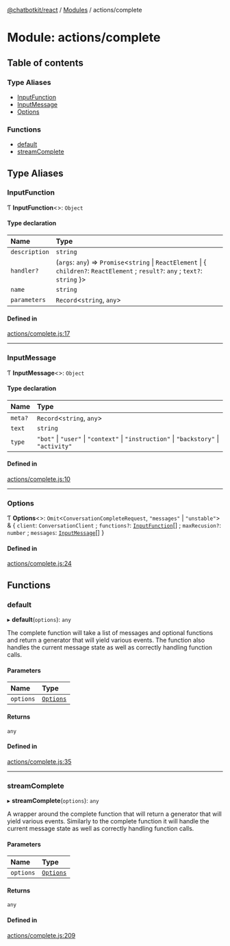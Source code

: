 [@chatbotkit/react](../README.md) / [Modules](../modules.md) / actions/complete

# Module: actions/complete

## Table of contents

### Type Aliases

- [InputFunction](actions_complete.md#inputfunction)
- [InputMessage](actions_complete.md#inputmessage)
- [Options](actions_complete.md#options)

### Functions

- [default](actions_complete.md#default)
- [streamComplete](actions_complete.md#streamcomplete)

## Type Aliases

### InputFunction

Ƭ **InputFunction**\<\>: `Object`

#### Type declaration

| Name | Type |
| :------ | :------ |
| `description` | `string` |
| `handler?` | (`args`: `any`) => `Promise`\<`string` \| `ReactElement` \| \{ `children?`: `ReactElement` ; `result?`: `any` ; `text?`: `string`  }\> |
| `name` | `string` |
| `parameters` | `Record`\<`string`, `any`\> |

#### Defined in

[actions/complete.js:17](https://github.com/chatbotkit/node-sdk/blob/main/packages/react/src/actions/complete.js#L17)

___

### InputMessage

Ƭ **InputMessage**\<\>: `Object`

#### Type declaration

| Name | Type |
| :------ | :------ |
| `meta?` | `Record`\<`string`, `any`\> |
| `text` | `string` |
| `type` | ``"bot"`` \| ``"user"`` \| ``"context"`` \| ``"instruction"`` \| ``"backstory"`` \| ``"activity"`` |

#### Defined in

[actions/complete.js:10](https://github.com/chatbotkit/node-sdk/blob/main/packages/react/src/actions/complete.js#L10)

___

### Options

Ƭ **Options**\<\>: `Omit`\<`ConversationCompleteRequest`, ``"messages"`` \| ``"unstable"``\> & \{ `client`: `ConversationClient` ; `functions?`: [`InputFunction`](actions_complete.md#inputfunction)[] ; `maxRecusion?`: `number` ; `messages`: [`InputMessage`](actions_complete.md#inputmessage)[]  }

#### Defined in

[actions/complete.js:24](https://github.com/chatbotkit/node-sdk/blob/main/packages/react/src/actions/complete.js#L24)

## Functions

### default

▸ **default**(`options`): `any`

The complete function will take a list of messages and optional functions and
return a generator that will yield various events. The function also handles
the current message state as well as correctly handling function calls.

#### Parameters

| Name | Type |
| :------ | :------ |
| `options` | [`Options`](actions_complete.md#options) |

#### Returns

`any`

#### Defined in

[actions/complete.js:35](https://github.com/chatbotkit/node-sdk/blob/main/packages/react/src/actions/complete.js#L35)

___

### streamComplete

▸ **streamComplete**(`options`): `any`

A wrapper around the complete function that will return a generator that will
yield various events. Similarly to the complete function it will handle the
current message state as well as correctly handling function calls.

#### Parameters

| Name | Type |
| :------ | :------ |
| `options` | [`Options`](actions_complete.md#options) |

#### Returns

`any`

#### Defined in

[actions/complete.js:209](https://github.com/chatbotkit/node-sdk/blob/main/packages/react/src/actions/complete.js#L209)
